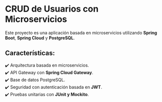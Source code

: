 # CRUD de Usuarios con Microservicios

Este proyecto es una aplicación basada en microservicios utilizando **Spring Boot**, **Spring Cloud** y **PostgreSQL**.

## Características:
✔️ Arquitectura basada en microservicios.  
✔️ API Gateway con **Spring Cloud Gateway**.  
✔️ Base de datos PostgreSQL.  
✔️ Seguridad con autenticación basada en **JWT**.  
✔️ Pruebas unitarias con **JUnit y Mockito**.  
